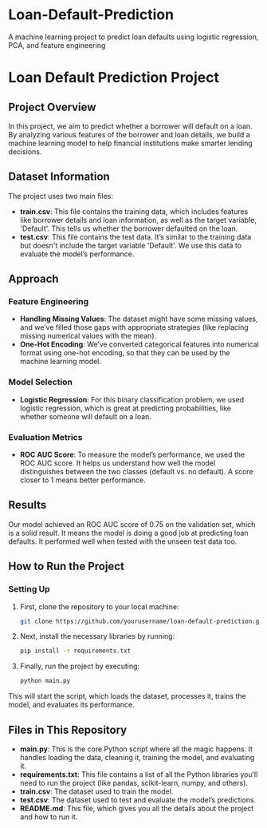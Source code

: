 # Loan-Default-Prediction
A machine learning project to predict loan defaults using logistic regression, PCA, and feature engineering
# Loan Default Prediction Project

## Project Overview
In this project, we aim to predict whether a borrower will default on a loan. By analyzing various features of the borrower and loan details, we build a machine learning model to help financial institutions make smarter lending decisions.

## Dataset Information
The project uses two main files:

- **train.csv**: This file contains the training data, which includes features like borrower details and loan information, as well as the target variable, 'Default'. This tells us whether the borrower defaulted on the loan.
- **test.csv**: This file contains the test data. It’s similar to the training data but doesn't include the target variable 'Default'. We use this data to evaluate the model’s performance.

## Approach

### Feature Engineering
- **Handling Missing Values**: The dataset might have some missing values, and we’ve filled those gaps with appropriate strategies (like replacing missing numerical values with the mean).
- **One-Hot Encoding**: We’ve converted categorical features into numerical format using one-hot encoding, so that they can be used by the machine learning model.

### Model Selection
- **Logistic Regression**: For this binary classification problem, we used logistic regression, which is great at predicting probabilities, like whether someone will default on a loan.

### Evaluation Metrics
- **ROC AUC Score**: To measure the model’s performance, we used the ROC AUC score. It helps us understand how well the model distinguishes between the two classes (default vs. no default). A score closer to 1 means better performance.

## Results
Our model achieved an ROC AUC score of 0.75 on the validation set, which is a solid result. It means the model is doing a good job at predicting loan defaults. It performed well when tested with the unseen test data too.

## How to Run the Project

### Setting Up
1. First, clone the repository to your local machine:
    ```bash
    git clone https://github.com/yourusername/loan-default-prediction.git
    ```

2. Next, install the necessary libraries by running:
    ```bash
    pip install -r requirements.txt
    ```

3. Finally, run the project by executing:
    ```bash
    python main.py
    ```

This will start the script, which loads the dataset, processes it, trains the model, and evaluates its performance.

## Files in This Repository

- **main.py**: This is the core Python script where all the magic happens. It handles loading the data, cleaning it, training the model, and evaluating it.
- **requirements.txt**: This file contains a list of all the Python libraries you’ll need to run the project (like pandas, scikit-learn, numpy, and others).
- **train.csv**: The dataset used to train the model.
- **test.csv**: The dataset used to test and evaluate the model’s predictions.
- **README.md**: This file, which gives you all the details about the project and how to run it.
